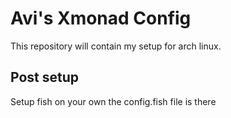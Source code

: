 # Avi's Xmonad Config

This repository will contain my setup for arch linux.

## Post setup

Setup fish on your own the config.fish file is there
